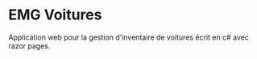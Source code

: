 # EMG Voitures 
Application web pour la gestion d'inventaire de voitures écrit en c# avec razor pages.
